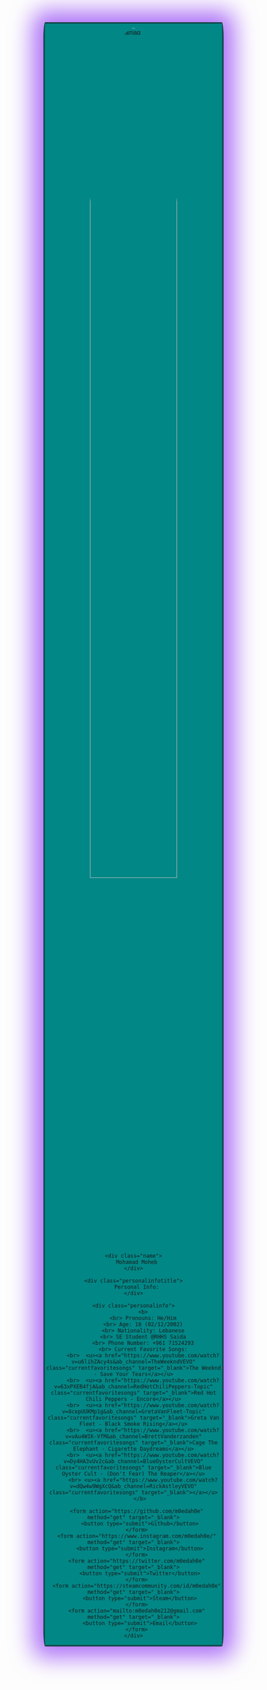 <html>
  <title> Personal Website</title>
  <style>
    .card {
      border: double;
      border-radius: 1%;
      box-shadow: 0 0px 50px 25px #ad72f7;
      max-width: 400px;
      margin: auto;
      text-align: center;
      font-family: arial;
      background-color: #018786
    }

    .name {
      font-size: 40px;
      color: black;
    }

    .circular--square {
      border-radius: 50%;
      padding: 10px;
    }

    .personalinfotitle {
      color: black;
      font-size: 35px;
    }

    .personalinfo {
      color: black;
      line-height: 1.25
      padding: 20px;
    }

    .currentfavoritesongs {
      color: #3700B3;
      line-height: 1.5
    }

    body {
  background-color: whitesmoke;
  }

    button {
      border: none;
      outline: 0;
      display: inline-block;
      padding: 10px;
      color: #ad72f7;
      background-color: #121212;
      text-align: center;
      cursor: pointer;
      width: 100%;
      font-size: 15px;
    }
    button:hover,
    a:hover {
      opacity: 0.5;
    }
  </style>

  <body>
    <div class="card">
      <img class="circular--square"
        src="https://pbs.twimg.com/profile_images/1365295537340243971/yglMGwTZ_400x400.jpg"
        alt="Mohamad Moheb"
        style="width: 70%;">

    <div class="name">
      Mohamad Moheb
    </div>

    <div class="personalinfotitle">
      Personal Info:
    </div>

    <div class="personalinfo">
          <b>
          <br> Pronouns: He/Him
          <br> Age: 18 (02/12/2002)
          <br> Nationality: Lebanese
          <br> SE Student @RHHS Saida
          <br> Phone Number: +961 71524293
          <br> Current Favorite Songs:
          <br>  <u><a href="https://www.youtube.com/watch?v=u6lihZAcy4s&ab_channel=TheWeekndVEVO" class="currentfavoritesongs" target="_blank">The Weeknd - Save Your Tears</a></u>
          <br>  <u><a href="https://www.youtube.com/watch?v=63xPXEB4fjA&ab_channel=RedHotChiliPeppers-Topic" class="currentfavoritesongs" target="_blank">Red Hot Chili Peppers - Encore</a></u>
          <br>  <u><a href="https://www.youtube.com/watch?v=8cepUUKMp1g&ab_channel=GretaVanFleet-Topic" class="currentfavoritesongs" target="_blank">Greta Van Fleet - Black Smoke Rising</a></u>
          <br>  <u><a href="https://www.youtube.com/watch?v=vAu4WIK-VfM&ab_channel=BrettVanderzanden" class="currentfavoritesongs" target="_blank">Cage The Elephant - Cigarette Daydreams</a></u>
          <br>  <u><a href="https://www.youtube.com/watch?v=Dy4HA3vUv2c&ab_channel=BlueOysterCultVEVO" class="currentfavoritesongs" target="_blank">Blue Oyster Cult - (Don't Fear) The Reaper</a></u>
          <br> <u><a href="https://www.youtube.com/watch?v=dQw4w9WgXcQ&ab_channel=RickAstleyVEVO" class="currentfavoritesongs" target="_blank">‎‎</a></u>
        </b>

      <form action="https://github.com/m0edah0e" method="get" target="_blank">
        <button type="submit">Github</button>
      </form>
      <form action="https://www.instagram.com/m0edah0e/" method="get" target="_blank">
        <button type="submit">Instagram</button>
      </form>
      <form action="https://twitter.com/m0edah0e" method="get" target="_blank">
        <button type="submit">Twitter</button>
      </form>
      <form action="https://steamcommunity.com/id/m0edah0e" method="get" target="_blank">
        <button type="submit">Steam</button>
      </form>
      <form action="mailto:m0edah0e212@gmail.com" method="get" target="_blank">
        <button type="submit">Email</button>
      </form>
    </div>
